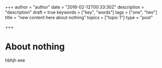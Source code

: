 +++
author = "author"
date = "2016-02-12T00:33:30Z"
description = "description"
draft = true
keywords = ["key", "words"]
tags = ["one", "two"]
title = "new content here about nothing"
topics = ["topic 1"]
type = "post"

+++
# About nothing
hbhjh
eee
